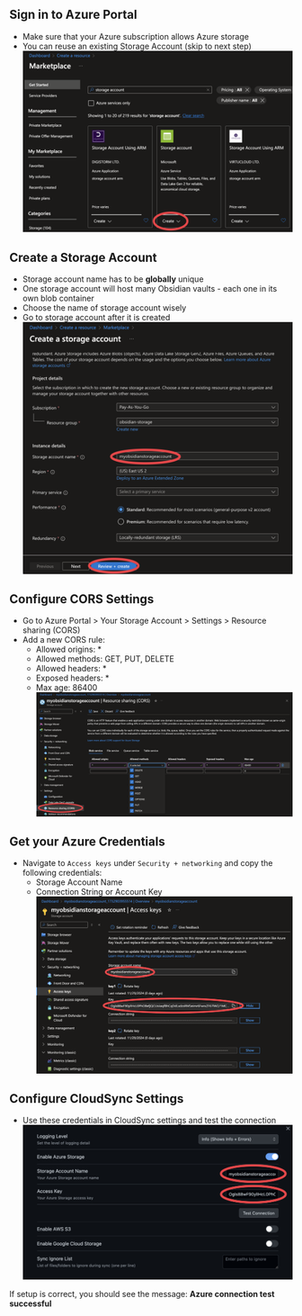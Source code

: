 ## Sign in to Azure Portal
- Make sure that your Azure subscription allows Azure storage
- You can reuse an existing Storage Account (skip to next step)
![](img/Azure01.png)

## Create a Storage Account
- Storage account name has to be **globally** unique
- One storage account will host many Obsidian vaults - each one in its own blob container
- Choose the name of storage account wisely
- Go to storage account after it is created
![](img/Azure02.png)

## Configure CORS Settings
- Go to Azure Portal > Your Storage Account > Settings > Resource sharing (CORS)
- Add a new CORS rule:
    - Allowed origins: *
    - Allowed methods: GET, PUT, DELETE
    - Allowed headers: *
    - Exposed headers: *
    - Max age: 86400
![](img/Azure05.png)

## Get your Azure Credentials
- Navigate to `Access keys` under `Security + networking` and copy the following credentials:
    - Storage Account Name
    - Connection String or Account Key
![](img/Azure04.png)

## Configure CloudSync Settings
- Use these credentials in CloudSync settings and test the connection
![](img/Azure06.png)

If setup is correct, you should see the message: **Azure connection test successful**

